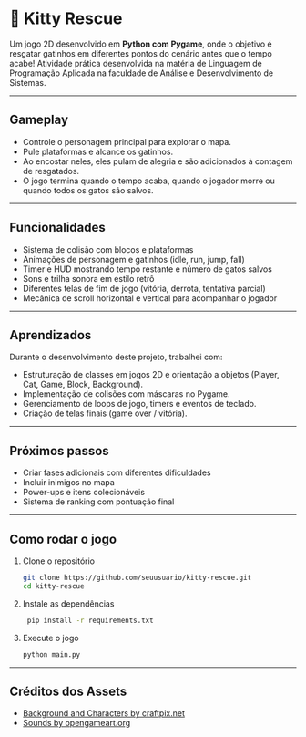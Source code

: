 # 🐾 Kitty Rescue  

Um jogo 2D desenvolvido em **Python com Pygame**, onde o objetivo é resgatar gatinhos em diferentes pontos do cenário antes que o tempo acabe! Atividade prática desenvolvida na matéria de Linguagem de Programação Aplicada na faculdade de Análise e Desenvolvimento de Sistemas.

---

## Gameplay  
- Controle o personagem principal para explorar o mapa.  
- Pule plataformas e alcance os gatinhos.  
- Ao encostar neles, eles pulam de alegria e são adicionados à contagem de resgatados.  
- O jogo termina quando o tempo acaba, quando o jogador morre ou quando todos os gatos são salvos.  

---

## Funcionalidades  
- Sistema de colisão com blocos e plataformas  
- Animações de personagem e gatinhos (idle, run, jump, fall)  
- Timer e HUD mostrando tempo restante e número de gatos salvos  
- Sons e trilha sonora em estilo retrô 
- Diferentes telas de fim de jogo (vitória, derrota, tentativa parcial)  
- Mecânica de scroll horizontal e vertical para acompanhar o jogador  

---

## Aprendizados  
Durante o desenvolvimento deste projeto, trabalhei com:  
- Estruturação de classes em jogos 2D e orientação a objetos (Player, Cat, Game, Block, Background).  
- Implementação de colisões com máscaras no Pygame.  
- Gerenciamento de loops de jogo, timers e eventos de teclado.  
- Criação de telas finais (game over / vitória).  

---

## Próximos passos  
- Criar fases adicionais com diferentes dificuldades  
- Incluir inimigos no mapa
- Power-ups e itens colecionáveis  
- Sistema de ranking com pontuação final  

---

## Como rodar o jogo  
1. Clone o repositório  
   ```bash
   git clone https://github.com/seuusuario/kitty-rescue.git
   cd kitty-rescue
    ```

2. Instale as dependências

   ```bash
    pip install -r requirements.txt
    ```

3. Execute o jogo
    ```bash
    python main.py
    ```

---

## Créditos dos Assets

- [Background and Characters by craftpix.net](https://craftpix.net/product/forest-pixel-art-environment-asset-set)
- [Sounds by opengameart.org](https://opengameart.org)